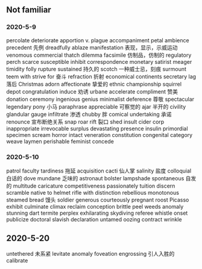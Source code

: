 ## Not familiar
### 2020-5-9
percolate
deteriorate
apportion v.
plague
accompaniment
petal
ambience
precedent 先例
dreadfully
ablaze
manifestation 表现，显示，示威运动
venomous
commercial
thatch
dilemma
facsimile 仿制品，仿制的
regulatory
perch
scarce
susceptible
inhibit
correspondence
monetary
satirist
meager
timidity
folly
rupture
sustained 持久的
scotch 一种威士忌，刻痕
surmount
teem with
strive for 奋斗
refraction 折射
economical
continents
secretary
lag 落后
Christmas
adorn
affectionate 挚爱的
ethnic
championship
squirrel
depot
congratulation
induce 劝诱
urbane
accelerate
compliment 赞美
donation
ceremony
ingenious
genius
minimalist
deference 尊敬
spectacular
legendary
pony 小马
paraphrase
appreciable 可察觉的
ajar 半开的
civility
glandular
gauge
infiltrate 渗透
chubby 胖
comical
undertaking 承诺
renounce 宣布断绝关系
snap
roar
rift 裂口
shed
insult
cider
corp
inappropriate
irrevocable
surplus
devastating
presence
insulin
primordial
specimen
scream
horror
intact
veneration
constitution
congenital
category
weave
laymen
perishable
feminist
concede

### 2020-5-10
patrol
faculty
tardiness 拖延
acquisition
cacti 仙人掌
salinity 盐度
colloquial 白话的
dove
mundane 乏味的
astronaut
bolster
lampshade
spontaneous 自发的
multitude
caricature
competitiveness
passionately
tuition
discern
scramble
native to
helmet
rifle
with distinction
rebellious
monotonous
steamed bread 馒头
soldier
generous
courteously
pregnant
roost
Picasso
exhibit
culminate
climax
reclaim
conception
brittle
peel
weeds
anomaly
stunning
dart
termite
perplex
exhilarating
skydiving
referee
whistle
onset
publicize
doctoral
slavish
declaration
untamed
oozing
contract
wrinkle

## 2020-5-20
untethered 未系紧
levitate
anomaly
foveation
engrossing 引人入胜的
calibrate
